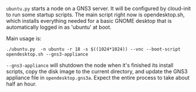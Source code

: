 
`ubuntu.py` starts a node on a GNS3 server.  It will be configured by cloud-init to
run some startup scripts.  The main script right now is opendesktop.sh, which
installs everything needed for a basic GNOME desktop that is automatically
logged in as 'ubuntu' at boot.

Main usage is:

`./ubuntu.py  -n ubuntu -r 18 -s $((1024*1024)) --vnc --boot-script opendesktop.sh --gns3-appliance`

`--gns3-appliance` will shutdown the node when it's finished its
install scripts, copy the disk image to the current directory, and
update the GNS3 appliance file in `opendesktop.gns3a`.  Expect the
entire process to take about half an hour.
